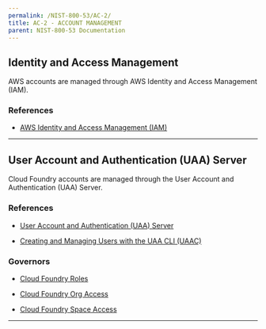 ```yaml
---
permalink: /NIST-800-53/AC-2/
title: AC-2 - ACCOUNT MANAGEMENT
parent: NIST-800-53 Documentation
---
```


## Identity and Access Management
AWS accounts are managed through AWS Identity and Access Management (IAM).
### References

* [AWS Identity and Access Management (IAM)](https://aws.amazon.com/iam/)

--------

## User Account and Authentication (UAA) Server
Cloud Foundry accounts are managed through the User Account and Authentication (UAA) Server.
### References

* [User Account and Authentication (UAA) Server](http://docs.pivotal.io/pivotalcf/concepts/architecture/uaa.html)

* [Creating and Managing Users with the UAA CLI (UAAC)](http://docs.pivotal.io/pivotalcf/adminguide/uaa-user-management.html)

### Governors

* [Cloud Foundry Roles](https://cf-p1-docs-prod.cfapps.io/pivotalcf/concepts/roles.html)

* [Cloud Foundry Org Access](https://github.com/cloudfoundry/cloud_controller_ng/blob/master/spec/unit/access/organization_access_spec.rb)

* [Cloud Foundry Space Access](https://github.com/cloudfoundry/cloud_controller_ng/blob/master/spec/unit/access/space_access_spec.rb)

--------
